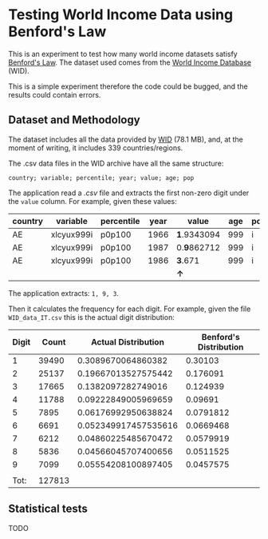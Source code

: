 # Testing World Income Data using Benford's Law
This is an experiment to test how many world income datasets satisfy [Benford's Law](http://en.wikipedia.org/wiki/Benfords_law). 
The dataset used comes from the [World Income Database](https://wid.world/) (WID). 

This is a simple experiment therefore the code could be bugged, and the results could contain errors.  

## Dataset and Methodology
The dataset includes all the data provided by [WID](https://wid.world/bulk_download/wid_all_data.zip) (78.1 MB), and, at the moment of 
writing, it includes 339 countries/regions. 

The .csv data files in the WID archive have all the same structure:
```
country; variable; percentile; year; value; age; pop
```

<!---
```
country;   variable;     percentile;   year;   value;       age;   pop
AE;        xlcyux999i;   p0p100;       1966;   1.9343094;   999;   i
AE;        xlcyux999i;   p0p100;       1987;   0.9862712;   999;   i
AE;        xlcusx999i;   p0p100;       1986;   3.671;       999;   i
``` 
-->
The application read a _.csv_ file and extracts the first non-zero digit under the `value` column. For example, given these 
values:  

| country | variable   | percentile | year | value     | age | pop |
| ------- | --------   | --------   | ---- | --------- | --- | --- |
| AE      | xlcyux999i | p0p100     | 1966 | **1**.9343094 | 999 | i   | 
| AE      | xlcyux999i | p0p100     | 1987 | 0.**9**862712 | 999 | i   | 
| AE      | xlcyux999i | p0p100     | 1986 | **3**.671     | 999 | i   | 
|         |            |            |      | **&#8593;**   |     |     | 

The application extracts: `1, 9, 3`.

Then it calculates the frequency for each digit. For example, given the file `WID_data_IT.csv` this is the actual digit 
distribution:

| Digit | Count | Actual Distribution  | Benford's Distribution |
| ----- | ----- | -----                | ---------------------  | 
| 1     | 39490 | 0.3089670064860382   | 0.30103                |
| 2     | 25137 | 0.19667013527575442  | 0.176091               |
| 3     | 17665 | 0.1382097282749016   | 0.124939               |
| 4     | 11788 | 0.09222849005969659  | 0.09691                |
| 5     | 7895  | 0.06176992950638824  | 0.0791812              |
| 6     | 6691  | 0.052349917457535616 | 0.0669468              |
| 7     | 6212  | 0.04860225485670472  | 0.0579919              |
| 8     | 5836  | 0.04566045707400656  | 0.0511525              |
| 9     | 7099  | 0.05554208100897405  | 0.0457575              |
|       |       |                      |                        |
| Tot:  | 127813|                      |                        |  
          
## Statistical tests 
TODO